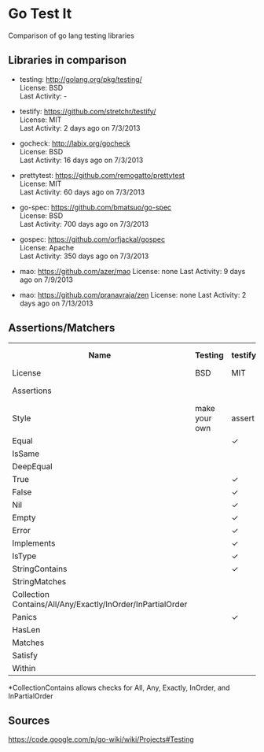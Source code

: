# Go Test It

Comparison of go lang testing libraries

## Libraries in comparison

*   testing: http://golang.org/pkg/testing/  
    License: BSD  
	Last Activity: -  
	
*   testify: https://github.com/stretchr/testify/  
    License: MIT  
	Last Activity: 2 days ago on 7/3/2013
	
*   gocheck: http://labix.org/gocheck  
    License: BSD  
	Last Activity: 16 days ago on 7/3/2013
	
*   prettytest: https://github.com/remogatto/prettytest  
    License: MIT  
	Last Activity: 60 days ago on 7/3/2013
	
*   go-spec: https://github.com/bmatsuo/go-spec  
    License: BSD  
	Last Activity: 700 days ago on 7/3/2013
	
*   gospec: https://github.com/orfjackal/gospec  
    License: Apache  
	Last Activity: 350 days ago on 7/3/2013

*   mao: https://github.com/azer/mao
    License: none
    Last Activity: 9 days ago on 7/9/2013

*   mao: https://github.com/pranavraja/zen
    License: none
    Last Activity: 2 days ago on 7/13/2013

## Assertions/Matchers

<table><tbody><tr><th>Name</th><th>Testing</th><th>testify</th><th>gocheck</th><th>prettytest</th><th>go-spec</th><th>gospec</th><th>mao</th></tr><tr><td>License</td><td>BSD</td><td>MIT</td><td>BSD</td><td>MIT</td><td>BSD</td><td>Apache</td><td>none</td></tr><tr><td>Assertions</td><td> </td><td> </td><td> </td><td>uses gocheck</td><td> </td><td> </td><td> </td></tr><tr><td>Style</td><td>make your own</td><td>assert</td><td>spec</td><td>spec</td><td>spec</td><td>spec</td><td>spec</td></tr><tr><td>Equal</td><td> </td><td>✓</td><td>✓</td><td>✓</td><td>✓</td><td>✓</td><td>✓</td></tr><tr><td>IsSame</td><td> </td><td> </td><td> </td><td> </td><td> </td><td>✓</td><td> </td></tr><tr><td>DeepEqual</td><td> </td><td> </td><td>✓</td><td>✓</td><td> </td><td> </td><td> </td></tr><tr><td>True</td><td> </td><td>✓</td><td> </td><td> </td><td> </td><td>✓</td><td> </td></tr><tr><td>False</td><td> </td><td>✓</td><td> </td><td> </td><td> </td><td>✓</td><td> </td></tr><tr><td>Nil</td><td> </td><td>✓</td><td>✓</td><td>✓</td><td> </td><td>✓</td><td>✓</td></tr><tr><td>Empty</td><td> </td><td>✓</td><td> </td><td> </td><td> </td><td> </td><td> </td></tr><tr><td>Error</td><td> </td><td>✓</td><td>✓</td><td>✓</td><td>✓</td><td> </td><td> </td></tr><tr><td>Implements</td><td> </td><td>✓</td><td>✓</td><td>✓</td><td> </td><td> </td><td> </td></tr><tr><td>IsType</td><td> </td><td>✓</td><td>✓</td><td>✓</td><td> </td><td> </td><td> </td></tr><tr><td>StringContains</td><td> </td><td>✓</td><td> </td><td> </td><td> </td><td> </td><td> </td></tr><tr><td>StringMatches</td><td> </td><td> </td><td>✓</td><td>✓</td><td> </td><td> </td><td> </td></tr><tr><td>Collection Contains/All/Any/Exactly/InOrder/InPartialOrder</td><td> </td><td> </td><td> </td><td> </td><td> </td><td>✓</td><td> </td></tr><tr><td>Panics</td><td> </td><td>✓</td><td>✓</td><td>✓</td><td>✓</td><td> </td><td> </td></tr><tr><td>HasLen</td><td> </td><td> </td><td>✓</td><td>✓</td><td> </td><td> </td><td> </td></tr><tr><td>Matches</td><td> </td><td> </td><td>✓</td><td>✓</td><td> </td><td> </td><td> </td></tr><tr><td>Satisfy</td><td> </td><td> </td><td> </td><td> </td><td>✓</td><td>✓</td><td> </td></tr><tr><td>Within</td><td> </td><td> </td><td> </td><td> </td><td> </td><td>✓</td><td> </td></tr></tbody></table>

*CollectionContains allows checks for All, Any, Exactly, InOrder, and InPartialOrder

## Sources

https://code.google.com/p/go-wiki/wiki/Projects#Testing